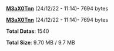 [**M3aX0Tnn**](/data/M3aX0Tnn.txt) (24/12/22 - 11:14)- 7694 bytes

[**M3aX0Tnn**](/data/M3aX0Tnn.txt) (24/12/22 - 11:14)- 7694 bytes

**Total Datas**: 1540

**Total Size**: 9.70 MB / 9.7 MB